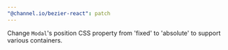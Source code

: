 ```yaml
---
"@channel.io/bezier-react": patch
---
```


Change `Modal`'s position CSS property from 'fixed' to 'absolute' to support various containers.
